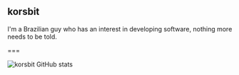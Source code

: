 <h2 align="left">korsbit</h2>

<div align="left">
<p>I'm a Brazilian guy who has an interest in developing software, nothing more needs to be told.</p>
</div>
===

![korsbit GitHub stats](https://github-readme-stats.vercel.app/api?username=korsbit&count_private=true)

